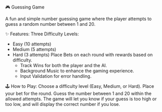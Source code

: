🎮 Guessing Game

A fun and simple number guessing game where the player attempts to guess a random number between 1 and 20.

✨ Features:
Three Difficulty Levels:
- Easy (10 attempts)
- Medium (5 attempts)
- Hard (3 attempts)
Place Bets on each round with rewards based on difficulty.
  - Track Wins for both the player and the AI.
  - Background Music to enhance the gaming experience.
  - Input Validation for error handling.

🕹️ How to Play:
Choose a difficulty level (Easy, Medium, or Hard).
Place your bet for the round.
Guess the number between 1 and 20 within the allowed attempts.
The game will let you know if your guess is too high or too low, and will display the correct number if you lose.
